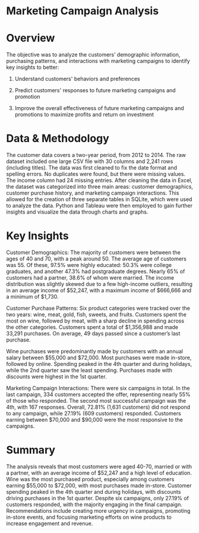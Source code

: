 # Marketing Campaign Analysis


# Overview
The objective was to analyze the customers’ demographic information, purchasing patterns, and interactions with marketing campaigns to identify key insights to better:

1. Understand customers' behaviors and preferences
   
2. Predict customers' responses to future marketing campaigns and promotion
   
3. Improve the overall effectiveness of future marketing campaigns and promotions to maximize profits and return on investment

# Data & Methodology
The customer data covers a two-year period, from 2012 to 2014. The raw dataset included one large CSV file with 30 columns and 2,241 rows (including titles). The data was first cleaned to fix the date format and spelling errors. No duplicates were found, but there were missing values. The income column had 24 missing entries. After cleaning the data in Excel, the dataset was categorized into three main areas: customer demographics, customer purchase history, and marketing campaign interactions. This allowed for the creation of three separate tables in SQLite, which were used to analyze the data. Python and Tableau were then employed to gain further insights and visualize the data through charts and graphs.

# Key Insights
Customer Demographics:
The majority of customers were between the ages of 40 and 70, with a peak around 50. The average age of customers was 55. Of these, 97.5% were highly educated: 50.3% were college graduates, and another 47.3% had postgraduate degrees. Nearly 65% of customers had a partner, 38.6% of whom were married. The income distribution was slightly skewed due to a few high-income outliers, resulting in an average income of $52,247, with a maximum income of $666,666 and a minimum of $1,730.

Customer Purchase Patterns:
Six product categories were tracked over the two years: wine, meat, gold, fish, sweets, and fruits. Customers spent the most on wine, followed by meat, with a sharp decline in spending across the other categories. Customers spent a total of $1,356,988 and made 33,291 purchases. On average, 49 days passed since a customer’s last purchase.

Wine purchases were predominantly made by customers with an annual salary between $55,000 and $72,000. Most purchases were made in-store, followed by online. Spending peaked in the 4th quarter and during holidays, while the 2nd quarter saw the least spending. Purchases made with discounts were highest in the 1st quarter.

Marketing Campaign Interactions:
There were six campaigns in total. In the last campaign, 334 customers accepted the offer, representing nearly 55% of those who responded. The second most successful campaign was the 4th, with 167 responses. Overall, 72.81% (1,631 customers) did not respond to any campaign, while 27.19% (609 customers) responded. Customers earning between $70,000 and $90,000 were the most responsive to the campaigns.

# Summary
The analysis reveals that most customers were aged 40-70, married or with a partner, with an average income of $52,247 and a high level of education. Wine was the most purchased product, especially among customers earning $55,000 to $72,000, with most purchases made in-store. Customer spending peaked in the 4th quarter and during holidays, with discounts driving purchases in the 1st quarter. Despite six campaigns, only 27.19% of customers responded, with the majority engaging in the final campaign. Recommendations include creating more urgency in campaigns, promoting in-store events, and focusing marketing efforts on wine products to increase engagement and revenue.






